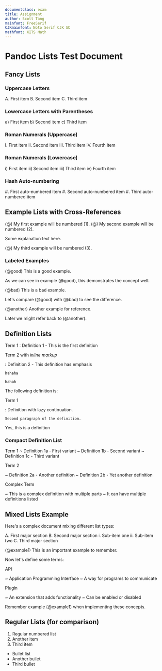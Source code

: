 ```yaml
---
documentclass: exam
title: Assignment
author: Scott Tang
mainfont: FreeSerif
CJKmainfont: Noto Serif CJK SC
mathfont: XITS Math
---
```

# Pandoc Lists Test Document

## Fancy Lists

### Uppercase Letters

A.  First item
B.  Second item
C.  Third item

### Lowercase Letters with Parentheses

a) First item
b) Second item
c) Third item

### Roman Numerals (Uppercase)

I.  First item
II.  Second item
III.  Third item
IV.  Fourth item

### Roman Numerals (Lowercase)

i) First item
ii) Second item
iii) Third item
iv) Fourth item

### Hash Auto-numbering

#. First auto-numbered item
#. Second auto-numbered item
#. Third auto-numbered item

## Example Lists with Cross-References

(@)  My first example will be numbered (1).
(@)  My second example will be numbered (2).

Some explanation text here.

(@)  My third example will be numbered (3).

### Labeled Examples

(@good)  This is a good example.

As we can see in example (@good), this demonstrates the concept well.

(@bad)  This is a bad example.

Let's compare (@good) with (@bad) to see the difference.

(@another) Another example for reference.

Later we might refer back to (@another).

## Definition Lists

Term 1
:   Definition 1 - This is the first definition

Term 2 with *inline markup*

:   Definition 2 - This definition has emphasis

	hahaha
	
	hahah

The following definition is:

Term 1

:   Definition
with lazy continuation.

    Second paragraph of the definition.

Yes, this is a definition

### Compact Definition List

Term 1
  ~ Definition 1a - First variant
  ~ Definition 1b - Second variant
  ~ Definition 1c - Third variant

Term 2

  ~ Definition 2a - Another definition
  ~ Definition 2b - Yet another definition

Complex Term

  ~ This is a complex definition with multiple parts
  ~ It can have multiple definitions listed

## Mixed Lists Example

Here's a complex document mixing different list types:

A.  First major section
B.  Second major section
   i. Sub-item one
   ii. Sub-item two
C.  Third major section

(@example1) This is an important example to remember.

Now let's define some terms:

API

  ~ Application Programming Interface
  ~ A way for programs to communicate

Plugin

  ~ An extension that adds functionality
  ~ Can be enabled or disabled

Remember example (@example1) when implementing these concepts.

## Regular Lists (for comparison)

1. Regular numbered list
2. Another item
3. Third item

- Bullet list
- Another bullet
- Third bullet


